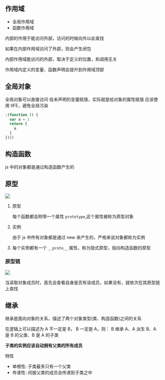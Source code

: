 ## 作用域

- 全局作用域
- 函数作用域

内部的作用于能访问外部，访问的时候向外以此查找

如果在内部作用域访问了外部，则会产生闭包

内部作用域能访问的外部，取决于定义的位置，和调用无关

作用域内定义的变量、函数声明会提升到作用域顶部

## 全局对象

全局对象可以直接访问
给未声明的变量赋值，实际就是给对象的属性赋值
应该使用 IIFE，避免全局污染

```js
;(function () {
  var a = 1
  return {
    a
  }
})()
```

## 构造函数

js 中的对象都是通过构造函数产生的

## 原型

![](https://raw.githubusercontent.com/patty-yang/pic/img/test/20250221205854.png)

1. 原型

   每个函数都会附带一个属性 `prototype`,这个属性被称为原型对象

2. 实例

   由于 js 中所有对象都是通过 new 来产生的，严格来说对象都称为实例

3. 每个实例都有一个 `__proto__` 属性，称为隐式原型，指向构造函数的原型

### 原型链

![](https://raw.githubusercontent.com/patty-yang/pic/img/test/202502221009342.png)

当读取对象成员时，首先会查看自身是否有该成员，如果没有，就依次在其原型链上查找

## 继承

继承是面向对象的关系，描述了两个对象类型(类、构造函数)之间的关系

在逻辑上可以描述为 A 不一定是 B， B 一定是 A，则： B 继承 A、A 派生 B、A 是 B 的父类、B 是 A 的子类

<!-- 用户不一定是 VIP 用户，VIP 一定是用户 -->

<b>子类的实例应该自动拥有父类的所有成员</b>

特性

- 单根性: 子类最多只有一个父类
- 传递性: 间接父类的成员会传递到子类之中
